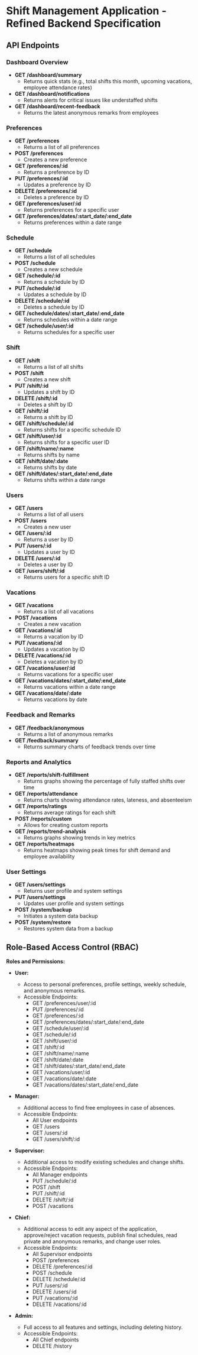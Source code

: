 # Shift Management Application - Refined Backend Specification

## API Endpoints

### Dashboard Overview

- **GET /dashboard/summary**
  - Returns quick stats (e.g., total shifts this month, upcoming vacations, employee attendance rates)
- **GET /dashboard/notifications**
  - Returns alerts for critical issues like understaffed shifts
- **GET /dashboard/recent-feedback**
  - Returns the latest anonymous remarks from employees

### Preferences

- **GET /preferences**
  - Returns a list of all preferences
- **POST /preferences**
  - Creates a new preference
- **GET /preferences/:id**
  - Returns a preference by ID
- **PUT /preferences/:id**
  - Updates a preference by ID
- **DELETE /preferences/:id**
  - Deletes a preference by ID
- **GET /preferences/user/:id**
  - Returns preferences for a specific user
- **GET /preferences/dates/:start_date/:end_date**
  - Returns preferences within a date range

### Schedule

- **GET /schedule**
  - Returns a list of all schedules
- **POST /schedule**
  - Creates a new schedule
- **GET /schedule/:id**
  - Returns a schedule by ID
- **PUT /schedule/:id**
  - Updates a schedule by ID
- **DELETE /schedule/:id**
  - Deletes a schedule by ID
- **GET /schedule/dates/:start_date/:end_date**
  - Returns schedules within a date range
- **GET /schedule/user/:id**
  - Returns schedules for a specific user

### Shift

- **GET /shift**
  - Returns a list of all shifts
- **POST /shift**
  - Creates a new shift
- **PUT /shift/:id**
  - Updates a shift by ID
- **DELETE /shift/:id**
  - Deletes a shift by ID
- **GET /shift/:id**
  - Returns a shift by ID
- **GET /shift/schedule/:id**
  - Returns shifts for a specific schedule ID
- **GET /shift/user/:id**
  - Returns shifts for a specific user ID
- **GET /shift/name/:name**
  - Returns shifts by name
- **GET /shift/date/:date**
  - Returns shifts by date
- **GET /shift/dates/:start_date/:end_date**
  - Returns shifts within a date range

### Users

- **GET /users**
  - Returns a list of all users
- **POST /users**
  - Creates a new user
- **GET /users/:id**
  - Returns a user by ID
- **PUT /users/:id**
  - Updates a user by ID
- **DELETE /users/:id**
  - Deletes a user by ID
- **GET /users/shift/:id**
  - Returns users for a specific shift ID

### Vacations

- **GET /vacations**
  - Returns a list of all vacations
- **POST /vacations**
  - Creates a new vacation
- **GET /vacations/:id**
  - Returns a vacation by ID
- **PUT /vacations/:id**
  - Updates a vacation by ID
- **DELETE /vacations/:id**
  - Deletes a vacation by ID
- **GET /vacations/user/:id**
  - Returns vacations for a specific user
- **GET /vacations/dates/:start_date/:end_date**
  - Returns vacations within a date range
- **GET /vacations/date/:date**
  - Returns vacations by date

### Feedback and Remarks

- **GET /feedback/anonymous**
  - Returns a list of anonymous remarks
- **GET /feedback/summary**
  - Returns summary charts of feedback trends over time

### Reports and Analytics

- **GET /reports/shift-fulfillment**
  - Returns graphs showing the percentage of fully staffed shifts over time
- **GET /reports/attendance**
  - Returns charts showing attendance rates, lateness, and absenteeism
- **GET /reports/ratings**
  - Returns average ratings for each shift
- **POST /reports/custom**
  - Allows for creating custom reports
- **GET /reports/trend-analysis**
  - Returns graphs showing trends in key metrics
- **GET /reports/heatmaps**
  - Returns heatmaps showing peak times for shift demand and employee availability

### User Settings

- **GET /users/settings**
  - Returns user profile and system settings
- **PUT /users/settings**
  - Updates user profile and system settings
- **POST /system/backup**
  - Initiates a system data backup
- **POST /system/restore**
  - Restores system data from a backup

## Role-Based Access Control (RBAC)

**Roles and Permissions:**

- **User:**

  - Access to personal preferences, profile settings, weekly schedule, and anonymous remarks.
  - Accessible Endpoints:
    - GET /preferences/user/:id
    - PUT /preferences/:id
    - GET /preferences/:id
    - GET /preferences/dates/:start_date/:end_date
    - GET /schedule/user/:id
    - GET /schedule/:id
    - GET /shift/user/:id
    - GET /shift/:id
    - GET /shift/name/:name
    - GET /shift/date/:date
    - GET /shift/dates/:start_date/:end_date
    - GET /vacations/user/:id
    - GET /vacations/date/:date
    - GET /vacations/dates/:start_date/:end_date

- **Manager:**

  - Additional access to find free employees in case of absences.
  - Accessible Endpoints:
    - All User endpoints
    - GET /users
    - GET /users/:id
    - GET /users/shift/:id

- **Supervisor:**

  - Additional access to modify existing schedules and change shifts.
  - Accessible Endpoints:
    - All Manager endpoints
    - PUT /schedule/:id
    - POST /shift
    - PUT /shift/:id
    - DELETE /shift/:id
    - POST /vacations

- **Chief:**

  - Additional access to edit any aspect of the application, approve/reject vacation requests, publish final schedules, read private and anonymous remarks, and change user roles.
  - Accessible Endpoints:
    - All Supervisor endpoints
    - POST /preferences
    - DELETE /preferences/:id
    - POST /schedule
    - DELETE /schedule/:id
    - PUT /users/:id
    - DELETE /users/:id
    - PUT /vacations/:id
    - DELETE /vacations/:id

- **Admin:**
  - Full access to all features and settings, including deleting history.
  - Accessible Endpoints:
    - All Chief endpoints
    - DELETE /history

